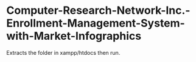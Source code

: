 # Computer-Research-Network-Inc.-Enrollment-Management-System-with-Market-Infographics

Extracts the folder in xampp/htdocs then run.
